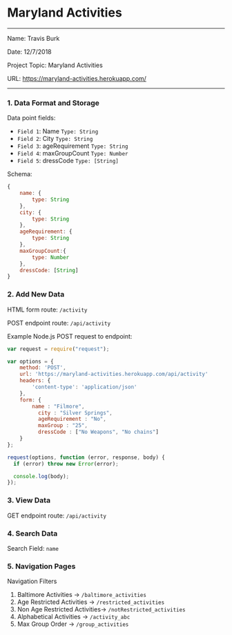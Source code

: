 
# Maryland Activities

---

Name: Travis Burk

Date: 12/7/2018

Project Topic: Maryland Activities

URL: https://maryland-activities.herokuapp.com/

---


### 1. Data Format and Storage

Data point fields:
- `Field 1`:     Name                 `Type: String`
- `Field 2`:     City                 `Type: String`
- `Field 3`:     ageRequirement       `Type: String`
- `Field 4`:     maxGroupCount        `Type: Number`
- `Field 5`:     dressCode            `Type: [String]`

Schema: 
```javascript
{
    name: {
        type: String
    },
    city: {
        type: String
    },
    ageRequirement: {
        type: String
    },
    maxGroupCount:{
        type: Number
    },
    dressCode: [String]
}
```

### 2. Add New Data

HTML form route: `/activity`

POST endpoint route: `/api/activity`

Example Node.js POST request to endpoint: 
```javascript
var request = require("request");

var options = { 
    method: 'POST',
    url: 'https://maryland-activities.herokuapp.com/api/activity'
    headers: { 
        'content-type': 'application/json' 
    },
    form: { 
        name : "Filmore",
	      city : "Silver Springs",
	      ageRequirement : "No",
	      maxGroup : "25",
	      dressCode : ["No Weapons", "No chains"]
    } 
};

request(options, function (error, response, body) {
  if (error) throw new Error(error);

  console.log(body);
});
```

### 3. View Data

GET endpoint route: `/api/activity`

### 4. Search Data

Search Field: `name`

### 5. Navigation Pages

Navigation Filters
1. Baltimore Activities -> `/baltimore_activities`
2. Age Restricted Activities -> `/restricted_activities`
3. Non Age Restricted Activities-> `/notRestricted_activities`
4. Alphabetical Activities -> `/activity_abc`
5. Max Group Order -> `/group_activities`